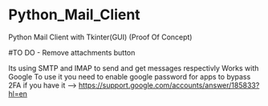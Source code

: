 # Python_Mail_Client
Python Mail Client with Tkinter(GUI) (Proof Of Concept)

#TO DO - Remove attachments button

Its using SMTP and IMAP to send and get messages respectivly
Works with Google
To use it you need to enable google password for apps to bypass 2FA if you have it --> https://support.google.com/accounts/answer/185833?hl=en
